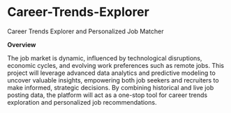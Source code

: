 # Career-Trends-Explorer
Career Trends Explorer and Personalized Job Matcher

**Overview**

The job market is dynamic, influenced by technological disruptions, economic cycles, and evolving
work preferences such as remote jobs. This project will leverage advanced data analytics and
predictive modeling to uncover valuable insights, empowering both job seekers and recruiters to
make informed, strategic decisions. By combining historical and live job posting data, the platform
will act as a one-stop tool for career trends exploration and personalized job recommendations.
